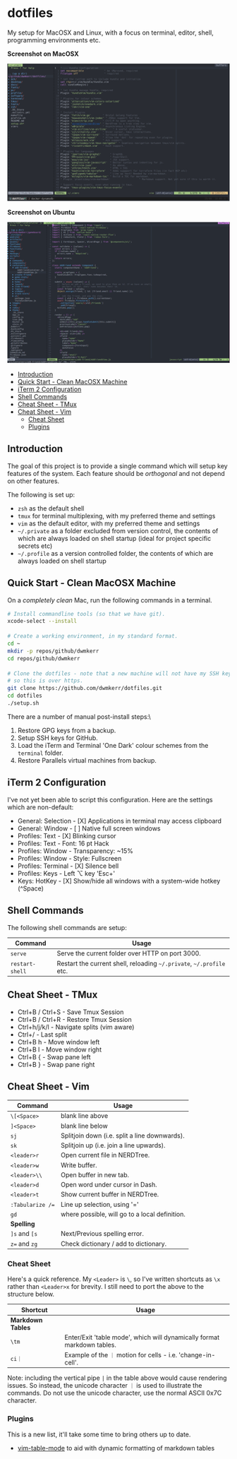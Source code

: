 # dotfiles

My setup for MacOSX and Linux, with a focus on terminal, editor, shell, programming environments etc.

**Screenshot on MacOSX**

![Screensho: MacOSX](./docs/screenshot_macosx.png)

**Screenshot on Ubuntu**

![Screenshot: Ubuntu](./docs/screenshot_ubuntu.png)

<!-- vim-markdown-toc GFM -->

* [Introduction](#introduction)
* [Quick Start - Clean MacOSX Machine](#quick-start---clean-macosx-machine)
* [iTerm 2 Configuration](#iterm-2-configuration)
* [Shell Commands](#shell-commands)
* [Cheat Sheet - TMux](#cheat-sheet---tmux)
* [Cheat Sheet - Vim](#cheat-sheet---vim)
    * [Cheat Sheet](#cheat-sheet)
    * [Plugins](#plugins)

<!-- vim-markdown-toc -->

## Introduction

The goal of this project is to provide a single command which will setup key features of the system. Each feature should be _orthogonal_ and not depend on other features.

The following is set up:

- `zsh` as the default shell
- `tmux` for terminal multiplexing, with my preferred theme and settings
- `vim` as the default editor, with my preferred theme and settings
- `~/.private` as a folder excluded from version control, the contents of which are always loaded on shell startup (ideal for project specific secrets etc)
- `~/.profile` as a version controlled folder, the contents of which are always loaded on shell startup

## Quick Start - Clean MacOSX Machine

On a _completely clean_ Mac, run the following commands in a terminal.

```sh
# Install commandline tools (so that we have git).
xcode-select --install

# Create a working environment, in my standard format.
cd ~
mkdir -p repos/github/dwmkerr
cd repos/github/dwmkerr

# Clone the dotfiles - note that a new machine will not have my SSH key
# so this is over https.
git clone https://github.com/dwmkerr/dotfiles.git
cd dotfiles
./setup.sh
```

There are a number of manual post-install steps:\

1. Restore GPG keys from a backup.
2. Setup SSH keys for GitHub.
3. Load the iTerm and Terminal 'One Dark' colour schemes from the `terminal` folder.
4. Restore Parallels virtual machines from backup.

## iTerm 2 Configuration

I've not yet been able to script this configuration. Here are the settings which are non-default:

- General: Selection - [X] Applications in terminal may access clipboard
- General: Window    - [ ] Native full screen windows
- Profiles: Text     - [X] Blinking cursor
- Profiles: Text     - Font: 16 pt Hack
- Profiles: Window   - Transparency: ~15%
- Profiles: Window   - Style: Fullscreen
- Profiles: Terminal - [X] Silence bell
- Profiles: Keys     - Left ⌥ key 'Esc+'
- Keys: HotKey       - [X] Show/hide all windows with a system-wide hotkey (^Space)

## Shell Commands

The following shell commands are setup:

| Command         | Usage                                                                |
|-----------------|----------------------------------------------------------------------|
| `serve`         | Serve the current folder over HTTP on port 3000.                     |
| `restart-shell` | Restart the current shell, reloading `~/.private`, `~/.profile` etc. |

## Cheat Sheet - TMux

- Ctrl+B / Ctrl+S - Save Tmux Session
- Ctrl+B / Ctrl+R - Restore Tmux Session
- Ctrl+h/j/k/l - Navigate splits (vim aware)
- Ctrl+/ - Last split
- Ctrl+B h - Move window left
- Ctrl+B l - Move window right
- Ctrl+B { - Swap pane left
- Ctrl+B } - Swap pane right

## Cheat Sheet - Vim

| Command          | Usage                                          |
|------------------|------------------------------------------------|
| `\[<Space>`      | blank line above                               |
| `]<Space>`       | blank line below                               |
| `sj`             | Splitjoin down (i.e. split a line downwards).  |
| `sk`             | Splitjoin up (i.e. join a line upwards).       |
| `<leader>r`      | Open current file in NERDTree.                 |
| `<leader>w`      | Write buffer.                                  |
| `<leader>\\`     | Open buffer in new tab.                        |
| `<leader>d`      | Open word under cursor in Dash.                |
| `<leader>t`      | Show current buffer in NERDTree.               |
| `:Tabularize /=` | Line up selection, using '='                   |
| `gd`             | where possible, will go to a local definition. |
| **Spelling**     |                                                |
| `]s` and `[s`    | Next/Previous spelling error.                  |
| `z=` and `zg`    | Check dictionary / add to dictionary.          |

### Cheat Sheet

Here's a quick reference. My `<Leader>` is `\`, so I've written shortcuts as `\x` rather than `<Leader>x` for brevity. I still need to port the above to the structure below.

| Shortcut            | Usage                                                                   |
|---------------------|-------------------------------------------------------------------------|
| **Markdown Tables** |                                                                         |
| `\tm`               | Enter/Exit 'table mode', which will dynamically format markdown tables. |
| `ci｜`              | Example of the `｜` motion for cells - i.e. 'change-in-cell'.           |

Note: including the vertical pipe `|` in the table above would cause rendering issues. So instead, the unicode character `｜` is used to illustrate the commands. Do not use the unicode character, use the normal ASCII 0x7C character.

### Plugins

This is a new list, it'll take some time to bring others up to date.

 - [vim-table-mode](https://github.com/dhruvasagar/vim-table-mode) to aid with dynamic formatting of markdown tables
